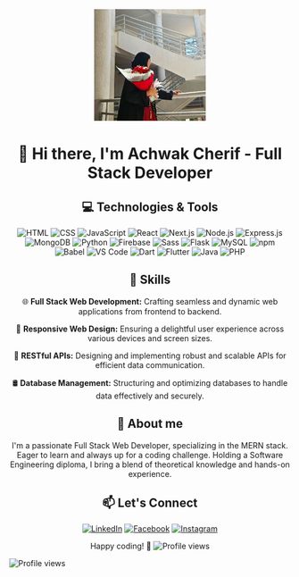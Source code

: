 <div align="center">
  <img src="IMG_20231223_234854_057.jpg" alt="Achwak Cherif" width="200" />



# 👋 Hi there, I'm Achwak Cherif - Full Stack Developer

## 💻 Technologies & Tools
![HTML](https://img.shields.io/badge/-HTML-E34F26?style=flat&logo=html5&logoColor=white)
![CSS](https://img.shields.io/badge/-CSS-1572B6?style=flat&logo=css3&logoColor=white)
![JavaScript](https://img.shields.io/badge/-JavaScript-F7DF1E?style=flat&logo=javascript&logoColor=white)
![React](https://img.shields.io/badge/-React-61DAFB?style=flat&logo=react&logoColor=white)
![Next.js](https://img.shields.io/badge/-Next.js-000000?style=flat&logo=next.js&logoColor=white)
![Node.js](https://img.shields.io/badge/-Node.js-339933?style=flat&logo=node.js&logoColor=white)
![Express.js](https://img.shields.io/badge/-Express.js-000000?style=flat&logo=express&logoColor=white)
![MongoDB](https://img.shields.io/badge/-MongoDB-47A248?style=flat&logo=mongodb&logoColor=white)
![Python](https://img.shields.io/badge/-Python-3776AB?style=flat&logo=python&logoColor=white)
  ![Firebase](https://img.shields.io/badge/-Firebase-FFCA28?style=flat&logo=firebase&logoColor=white)
  ![Sass](https://img.shields.io/badge/-Sass-CC6699?style=flat&logo=sass&logoColor=white)
  ![Flask](https://img.shields.io/badge/-Flask-000000?style=flat&logo=flask&logoColor=white)
![MySQL](https://img.shields.io/badge/-MySQL-4479A1?style=flat&logo=mysql&logoColor=white)
![npm](https://img.shields.io/badge/-npm-CB3837?style=flat&logo=npm&logoColor=white)
![Babel](https://img.shields.io/badge/-Babel-F9DC3E?style=flat&logo=babel&logoColor=white)
![VS Code](https://img.shields.io/badge/-VS_Code-007ACC?style=flat&logo=visual-studio-code&logoColor=white)
![Dart](https://img.shields.io/badge/-Dart-0175C2?style=flat&logo=dart&logoColor=white)
![Flutter](https://img.shields.io/badge/-Flutter-02569B?style=flat&logo=flutter&logoColor=white)
![Java](https://img.shields.io/badge/-Java-007396?style=flat&logo=java&logoColor=white)
![PHP](https://img.shields.io/badge/-PHP-777BB4?style=flat&logo=php&logoColor=white)


## 🚀 Skills

 🌐 **Full Stack Web Development:** Crafting seamless and dynamic web applications from frontend to backend.
 
 📱 **Responsive Web Design:** Ensuring a delightful user experience across various devices and screen sizes.
 
 🚀 **RESTful APIs:** Designing and implementing robust and scalable APIs for efficient data communication.
 
 🛢️ **Database Management:** Structuring and optimizing databases to handle data effectively and securely.



## 🌱 About me
I'm a passionate Full Stack Web Developer, specializing in the MERN stack. Eager to learn and always up for a coding challenge. Holding a Software Engineering diploma, I bring a blend of theoretical knowledge and hands-on experience.


## 📫 Let's Connect

[![LinkedIn](https://img.shields.io/badge/-LinkedIn-0077B5?style=flat&logo=linkedin&logoColor=white)](https://www.linkedin.com/in/achwak-cherif) 
[![Facebook](https://img.shields.io/badge/-Facebook-1877F2?style=flat&logo=facebook&logoColor=white)](https://www.facebook.com/cherif.achwak.1) 
[![Instagram](https://img.shields.io/badge/-Instagram-E4405F?style=flat&logo=instagram&logoColor=white)](https://www.instagram.com/achwak_cherif?igsh=d3htc2JwYXMyd3l1)

Happy coding! 🚀
![Profile views](https://visitor-badge.glitch.me/badge?page_id=Achwak28.visitor-badge)

</div>

![Profile views](https://visitor-badge.glitch.me/badge?page_id=Achwak28.visitor-badge)



<!--
**Achwak28/Achwak28** is a ✨ _special_ ✨ repository because its `README.md` (this file) appears on your GitHub profile.

Here are some ideas to get you started:

- 🔭 I’m currently working on ...
- 🌱 I’m currently learning ...
- 👯 I’m looking to collaborate on ...
- 🤔 I’m looking for help with ...
- 💬 Ask me about ...
- 📫 How to reach me: ...
- 😄 Pronouns: ...
- ⚡ Fun fact: ...
-->
